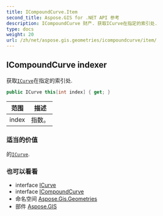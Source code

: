 ```yaml
---
title: ICompoundCurve.Item
second_title: Aspose.GIS for .NET API 参考
description: ICompoundCurve 财产. 获取ICurve在指定的索引处.
type: docs
weight: 20
url: /zh/net/aspose.gis.geometries/icompoundcurve/item/
---
```

## ICompoundCurve indexer

获取[`ICurve`](../../icurve/)在指定的索引处.

```csharp
public ICurve this[int index] { get; }
```

| 范围 | 描述 |
| --- | --- |
| index | 指数。 |

### 适当的价值

的[`ICurve`](../../icurve/).

### 也可以看看

* interface [ICurve](../../icurve/)
* interface [ICompoundCurve](../)
* 命名空间 [Aspose.Gis.Geometries](../../icompoundcurve/)
* 部件 [Aspose.GIS](../../../)


